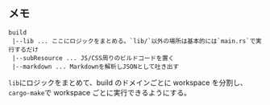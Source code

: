 ## メモ

```
build
 |--lib ... ここにロジックをまとめる。`lib/`以外の場所は基本的には`main.rs`で実行するだけ
 |--subResource ... JS/CSS周りのビルドコードを置く
 |--markdown ... Markdownを解析しJSONとして吐き出す
```

`lib`にロジックをまとめて、build のドメインごとに workspace を分割し、`cargo-make`で workspace ごとに実行できるようにする。
